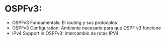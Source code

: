 # OSPFv3:

- OSPFv3 Fundamentals: El routing y sus protocolos
- OSPFv3 Configuration: Ambiente necesario para que OSPF v3 funcione
- IPv4 Support in OSPFv3: Intercambio de rutas IPV4

